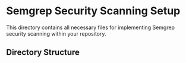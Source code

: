 # Semgrep Security Scanning Setup

This directory contains all necessary files for implementing Semgrep security scanning within your repository.

## Directory Structure
